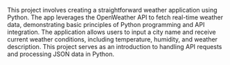 This project involves creating a straightforward weather application using Python. The app leverages the OpenWeather API to fetch real-time weather data, demonstrating basic principles of Python programming and API integration. The application allows users to input a city name and receive current weather conditions, including temperature, humidity, and weather description. This project serves as an introduction to handling API requests and processing JSON data in Python.
